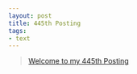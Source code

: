 ```yaml
---
layout: post
title: 445th Posting
tags: 
- text
---
```


> [Welcome to my 445th Posting](https://janghan-kor.tistory.com/1695)
